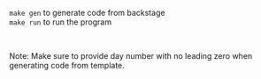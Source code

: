 `make gen` to generate code from backstage <br/>
`make run` to run the program

<br/>

Note: Make sure to provide day number with no leading zero when generating code from template.

